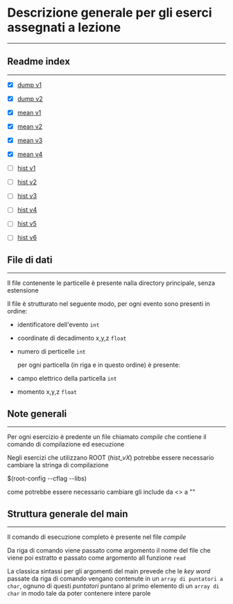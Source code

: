 # Descrizione generale per gli eserci assegnati a lezione
---
## Readme index
---
- [x] [dump v1](dump_v1/readme.md)

- [x] [dump v2](dump_v2/readme.md)

- [x] [mean v1](mean_v1/readme.md)

- [x] [mean v2](mean_v2/readme.md)

- [x] [mean v3](mean_v3/readme.md)

- [x] [mean v4](mean_v4/readme.md)

- [ ] [hist v1](hist_v1/readme.md)

- [ ] [hist v2](hist_v2/readme.md)

- [ ] [hist v3](hist_v3/readme.md)

- [ ] [hist v4](hist_v4/readme.md)

- [ ] [hist v5](hist_v5/readme.md)

- [ ] [hist v6](hist_v6/readme.md)

## File di dati
---

Il file contenente le particelle è presente nalla directory principale, senza estensione

Il file è strutturato nel seguente modo, per ogni evento sono presenti in ordine:

- identificatore dell'evento `int`
- coordinate di decadimento x,y,z `float`
- numero di perticelle `int`

	per ogni particella (in riga e in questo ordine) è presente:

- campo elettrico della particella `int`
- momento x,y,z `float`

## Note generali
---

Per ogni esercizio è predente un file chiamato *compile* che contiene il comando di compilazione ed esecuzione

Negli esercizi che utilizzano ROOT (*hist_vX*) potrebbe essere necessario cambiare la stringa di compilazione 

$(root-config --cflag --libs)

come potrebbe essere necessario cambiare gli include da <> a ""

## Struttura generale del main
---
Il comando di esecuzione completo è presente nel file *compile*

Da riga di comando viene passato come argomento il nome del file che viene poi estratto e passato come argomento all funzione `read`

La classica sintassi per gli argomenti del main prevede che le *key word* passate da riga di comando vengano contenute in un `array di puntatori a char`, ognuno di questi *puntatori* puntano al primo elemento di un `array di char` in modo tale da poter contenere intere parole

